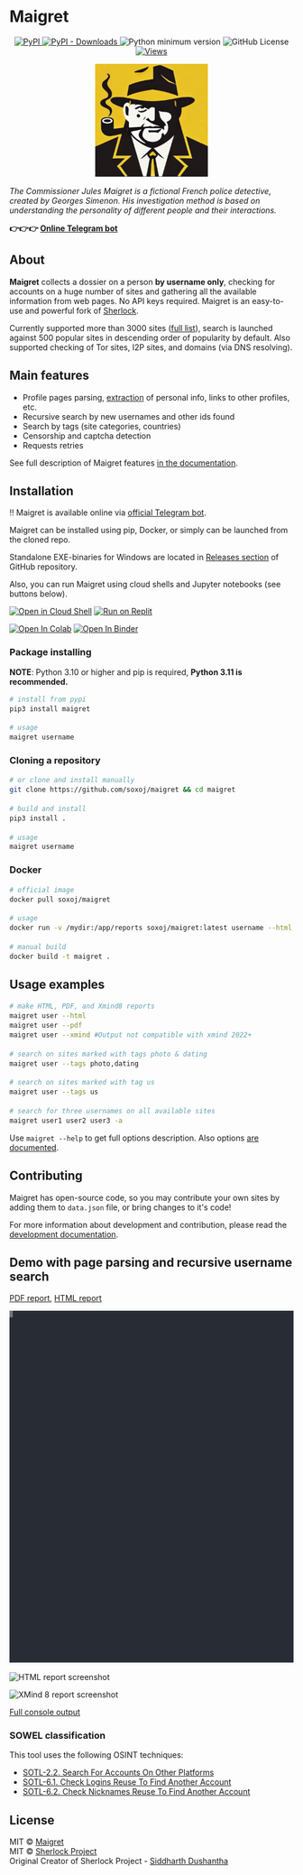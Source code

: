 # Maigret

<p align="center">
  <p align="center">
    <a href="https://pypi.org/project/maigret/">
      <img alt="PyPI" src="https://img.shields.io/pypi/v/maigret?style=flat-square">
    </a>
    <a href="https://pypi.org/project/maigret/">
      <img alt="PyPI - Downloads" src="https://img.shields.io/pypi/dw/maigret?style=flat-square">
    </a>
    <a>
      <img alt="Python minimum version" src="https://img.shields.io/badge/Python-3.10%2B-brightgreen?style=flat-square">
    </a>
    <a>
      <img alt="GitHub License" src="https://img.shields.io/github/license/soxoj/maigret?style=flat-square">
    </a>
    <a href="https://pypi.org/project/maigret/">
      <img alt="Views" src="https://komarev.com/ghpvc/?username=maigret&color=brightgreen&label=views&style=flat-square">
    </a>
  </p>
  <p align="center">
    <img src="https://raw.githubusercontent.com/soxoj/maigret/main/static/maigret.png" height="200"/>
  </p>
</p>

<i>The Commissioner Jules Maigret is a fictional French police detective, created by Georges Simenon. His investigation method is based on understanding the personality of different people and their interactions.</i>

<b>👉👉👉 [Online Telegram bot](https://t.me/osint_maigret_bot)</b>

## About

**Maigret** collects a dossier on a person **by username only**, checking for accounts on a huge number of sites and gathering all the available information from web pages. No API keys required. Maigret is an easy-to-use and powerful fork of [Sherlock](https://github.com/sherlock-project/sherlock).

Currently supported more than 3000 sites ([full list](https://github.com/soxoj/maigret/blob/main/sites.md)), search is launched against 500 popular sites in descending order of popularity by default. Also supported checking of Tor sites, I2P sites, and domains (via DNS resolving).

## Main features

* Profile pages parsing, [extraction](https://github.com/soxoj/socid_extractor) of personal info, links to other profiles, etc.
* Recursive search by new usernames and other ids found
* Search by tags (site categories, countries)
* Censorship and captcha detection
* Requests retries

See full description of Maigret features [in the documentation](https://maigret.readthedocs.io/en/latest/features.html).

## Installation

‼️ Maigret is available online via [official Telegram bot](https://t.me/osint_maigret_bot).

Maigret can be installed using pip, Docker, or simply can be launched from the cloned repo.

Standalone EXE-binaries for Windows are located in [Releases section](https://github.com/soxoj/maigret/releases) of GitHub repository.

Also, you can run Maigret using cloud shells and Jupyter notebooks (see buttons below). 

[![Open in Cloud Shell](https://user-images.githubusercontent.com/27065646/92304704-8d146d80-ef80-11ea-8c29-0deaabb1c702.png)](https://console.cloud.google.com/cloudshell/open?git_repo=https://github.com/soxoj/maigret&tutorial=README.md)
<a href="https://repl.it/github/soxoj/maigret"><img src="https://replit.com/badge/github/soxoj/maigret" alt="Run on Replit" height="50"></a>

<a href="https://colab.research.google.com/gist/soxoj/879b51bc3b2f8b695abb054090645000/maigret-collab.ipynb"><img src="https://colab.research.google.com/assets/colab-badge.svg" alt="Open In Colab" height="45"></a>
<a href="https://mybinder.org/v2/gist/soxoj/9d65c2f4d3bec5dd25949197ea73cf3a/HEAD"><img src="https://mybinder.org/badge_logo.svg" alt="Open In Binder" height="45"></a>

### Package installing

**NOTE**: Python 3.10 or higher and pip is required, **Python 3.11 is recommended.**

```bash
# install from pypi
pip3 install maigret

# usage
maigret username
```

### Cloning a repository

```bash
# or clone and install manually
git clone https://github.com/soxoj/maigret && cd maigret

# build and install
pip3 install .

# usage
maigret username
```

### Docker

```bash
# official image
docker pull soxoj/maigret

# usage
docker run -v /mydir:/app/reports soxoj/maigret:latest username --html

# manual build
docker build -t maigret .
```

## Usage examples

```bash
# make HTML, PDF, and Xmind8 reports
maigret user --html
maigret user --pdf
maigret user --xmind #Output not compatible with xmind 2022+

# search on sites marked with tags photo & dating
maigret user --tags photo,dating

# search on sites marked with tag us
maigret user --tags us

# search for three usernames on all available sites
maigret user1 user2 user3 -a
```

Use `maigret --help` to get full options description. Also options [are documented](https://maigret.readthedocs.io/en/latest/command-line-options.html).

## Contributing

Maigret has open-source code, so you may contribute your own sites by adding them to `data.json` file, or bring changes to it's code!

For more information about development and contribution, please read the [development documentation](https://maigret.readthedocs.io/en/latest/development.html).

## Demo with page parsing and recursive username search


[PDF report](https://raw.githubusercontent.com/soxoj/maigret/main/static/report_alexaimephotographycars.pdf), [HTML report](https://htmlpreview.github.io/?https://raw.githubusercontent.com/soxoj/maigret/main/static/report_alexaimephotographycars.html)

![animation of recursive search](https://raw.githubusercontent.com/soxoj/maigret/main/static/recursive_search.svg)

![HTML report screenshot](https://raw.githubusercontent.com/soxoj/maigret/main/static/report_alexaimephotography_html_screenshot.png)

![XMind 8 report screenshot](https://raw.githubusercontent.com/soxoj/maigret/main/static/report_alexaimephotography_xmind_screenshot.png)

[Full console output](https://raw.githubusercontent.com/soxoj/maigret/main/static/recursive_search.md)

### SOWEL classification

This tool uses the following OSINT techniques:
- [SOTL-2.2. Search For Accounts On Other Platforms](https://sowel.soxoj.com/other-platform-accounts)
- [SOTL-6.1. Check Logins Reuse To Find Another Account](https://sowel.soxoj.com/logins-reuse)
- [SOTL-6.2. Check Nicknames Reuse To Find Another Account](https://sowel.soxoj.com/nicknames-reuse) 

## License

MIT © [Maigret](https://github.com/soxoj/maigret)<br/>
MIT © [Sherlock Project](https://github.com/sherlock-project/)<br/>
Original Creator of Sherlock Project - [Siddharth Dushantha](https://github.com/sdushantha)
